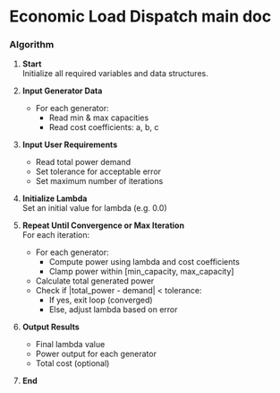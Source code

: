 # Economic Load Dispatch main doc

### Algorithm

1. **Start**  
   Initialize all required variables and data structures.

2. **Input Generator Data**  
   - For each generator:
     - Read min & max capacities
     - Read cost coefficients: a, b, c

3. **Input User Requirements**  
   - Read total power demand  
   - Set tolerance for acceptable error  
   - Set maximum number of iterations

4. **Initialize Lambda**  
   Set an initial value for lambda (e.g. 0.0)

5. **Repeat Until Convergence or Max Iteration**  
   For each iteration:
   - For each generator:
     - Compute power using lambda and cost coefficients
     - Clamp power within [min_capacity, max_capacity]
   - Calculate total generated power
   - Check if |total_power - demand| < tolerance:
     - If yes, exit loop (converged)
     - Else, adjust lambda based on error

6. **Output Results**  
   - Final lambda value  
   - Power output for each generator  
   - Total cost (optional)

7. **End**


